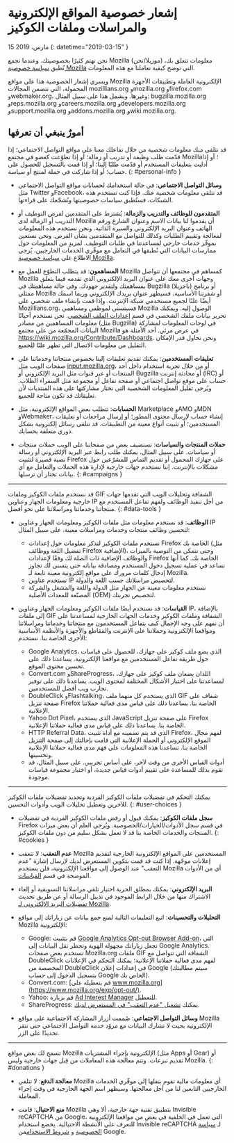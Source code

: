 # إشعار خصوصية المواقع الإلكترونية والمراسلات وملفات الكوكيز

15 مارس، 2019
{: datetime="2019-03-15" }

نحن نهتم كثيرًا بخصوصيتك. وعندما تجمع Mozilla (موزيلا/نحن) معلومات تتعلق بك، نُطبق [سياسة خصوصية Mozilla](https://www.mozilla.org/privacy/) التي توضح كيفية تعاملنا مع هذه المعلومات.

ويسري إشعار الخصوصية هذا على مواقع Mozilla الإلكترونية العاملة وتطبيقات الأجهزة المحمولة، التي تتضمن المجالات mozillians.org وmozilla.org وfirefox.com وwebmaker.org، وغيرها. ويشمل هذا على سبيل المثال: bugzilla.mozilla.org وreps.mozilla.org وcareers.mozilla.org وdevelopers.mozilla.org وsupport.mozilla.org وaddons.mozilla.org وwiki.mozilla.org‏.

## أمورٌ ينبغي أن تعرفها

قد نتلقى منك معلومات شخصية من خلال تفاعلك معنا على مواقع التواصل الاجتماعي؛ إذا قدّمت طلب وظيفة أو تدريب أو زمالة؛ أو إذا تطوّعت كعضو في مجتمع Mozilla؛ أو إذا أدليت بتعليقات المستخدم أو قدّمت طلبًا إلينا؛ أو إذا قمت بالتسجيل للحصول على حساب؛ أو إذا شاركت في حملة لمنتج أو سياسة. 
{: #personal-info }

* **وسائل التواصل الاجتماعي**: في حالة استخدامك لحسابات مواقع التواصل الاجتماعي مثل Twitter وFacebook، قد نتلقى معلومات شخصية عنك. فإذا كنت تستخدم هذه الشبكات، فستُطبق سياسات خصوصيتها ونُشجّعك على قراءتها.

* **المتقدمون للوظائف والتدريب والزمالة**: يُشترط على المتقدمين لفرص التوظيف أو التدريب أو الزمالة لدى Mozilla أن يقدموا لنا بيانات الاسم وعنوان الشارع ورقم الهاتف وعنوان البريد الإلكتروني والسيرة الذاتية. ونحن نستخدم هذه المعلومات لمعالجة وتقييم الطلبات وكذلك للتواصل مع المتقدمين بشأن الفرص. ونحن نستعين بموفّر خدمات خارجي لمساعدتنا في طلبات التوظيف. لمزيدٍ من المعلومات حول ممارسات البيانات التي نُطبقها في التعامل مع موفّري الخدمات الخارجيين، يُرجى الاطلاع على [سياسة خصوصية Mozilla](https://www.mozilla.org/privacy/)‏.

* **المساهمون**: قد يتطلب التطوّع للعمل مع Mozilla كمساهم في مجتمعها أن تتواصل Mozilla وجهات أخرى معك على عنوان البريد الإلكتروني الذي تقدمه فيما يتعلق بمساهمتك ولتقدير جهودك. وفي حالة مساهمتك في Bugzilla (باجزيلا) أو برنامج ممثلي Mozilla أو شفرتنا الأساسية، فسيظهر عنوان بريدك الإلكتروني وربما اسمك أيضًا علنًا لجميع مستخدمي شبكة الإنترنت. وإذا قمت بإنشاء ملف شخصي على Mozillians.org، فسيتسنى لموظفي ومساهمي Mozilla الوصول إليه. ويمكنك تحرير بيانات ملفك الشخصي في قسم [إعدادات الملف الشخصي](https://mozillians.org/user/edit). نحن نستخدم أحيانًا معلومات المساهمين من مصادر (مثل Bugzilla) في لوحات المعلومات لمشاركة البيانات المجمّعة من على مجتمع Mozilla في عرض مرئي. أحد الأمثلة هو <https://wiki.mozilla.org/Contribute/Dashboards>. ونحن نحاول قدر الإمكان التقليل من معلومات الاتصال التي تظهر علنًا للجميع.

* **تعليقات المستخدمين**: يمكنك تقديم تعليقات إلينا بخصوص منتجاتنا وخدماتنا على صفحات الويب مثل [input.mozilla.org](https://input.mozilla.org/)، أو من خلال تجربة استخدام داخل أحد المنتجات أو عبر قنوات مثل البريد الإلكتروني أو Bugzilla أو محادثة إنترنت (IRC) أو حساب على موقع تواصل اجتماعي أو صفحة تفاعل أو مجموعة مثل السفراء الطلاب. ويُرجى تقليل المعلومات الشخصية التي تختار مشاركتها على هذه المنتديات لأن تعليقاتك قد تكون متاحة للجميع.

* **الحسابات**: تتطلب بعض المواقع الإلكترونية، مثل Marketplace وAMO وMDN وWebmaker، إنشاء حساب لإرسال محتوى المطور؛ أو إرسال مراجعات أو تعليقات المستخدمين؛ أو تثبيت أنواع معينة من التطبيقات. قد تتلقى رسائل إلكترونية بشكل دوري متعلقة بحسابك. 

* **حملات المنتجات والسياسات**: تستضيف بعض من صفحاتنا على الويب حملات منتجات أو سياسات. على سبيل المثال، يمكنك طلب رابط عبر البريد الإلكتروني أو رسالة نصية قصيرة لتثبيت Firefox على جهازك المحمول أو تقديم التماس للمشرّعين حول مشكلات بالإنترنت. إننا نستخدم جهات خارجية لإدارة هذه الحملات والتعامل مع أي بيانات تختار أن ترسلها.
{: #campaigns }

---------------------------------------

قد نستخدم ملفات الكوكيز وملفات GIF الشفافة وتحليلات الويب التي تقدمها جهات خارجية ومعلومات الجهاز وعناوين IP من أجل تنفيذ الوظائف ولفهم تفاعل المستخدم مع منتجاتنا وخدماتنا ومراسلاتنا على نحو أفضل.
{: #data-tools }

* **الوظائف**: قد نستخدم معلومات مثل ملفات الكوكيز ومعلومات الجهاز وعناوين IP لتحسين وظائف منتجات وخدمات ومراسلات معينة. على سبيل المثال:
    * نستخدم ملفات الكوكيز لتذكر معلومات حول إعدادات Firefox الخاصة بك (مثل  تفضيل اللغة ووظائف Firefox الإضافية)، وحتى نتمكن من التوصية بالميزات والوظائف الإضافية ذات الصلة لك وفقًا لإعدادات Firefox الخاصة بك. كما أنها تساعد في عملية تسجيل دخول المستخدم ومصادقة بياناته حتى يتسنى لك تجاوز إدخال كلمات مرورك على مواقع إلكترونية معينة تابعة لـ Mozilla.
    * نستخدم عناوين IP لتخصيص مراسلاتك حسب اللغة والدولة.
    * نستخدم معلومات معينة عن الجهاز مثل الدولة واللغة والمشغل والشركة المصنّعة للمعدات الأصلية (OEM) لتخصيص تجربتك.

* **القياسات**: قد نستخدم أيضًا ملفات الكوكيز ومعلومات الجهاز وعناوين IP، بالإضافة إلى ملفات GIF الشفافة وملفات الكوكيز وخدمات الجهات الخارجية لمساعدتنا على أن نفهم على وجه الإجمال كيف يتفاعل المستخدمون مع منتجاتنا وخدماتنا ومراسلاتنا ومواقعنا الإلكترونية وحملاتنا على الإنترنت والمقاطع والأجهزة والأنظمة الأساسية الأخرى الخاصة بنا. نستخدم:
    * Google Analytics، الذي يضع ملف كوكيز على جهازك، للحصول على قياسات حول طريقة تفاعل المستخدمين مع مواقعنا الإلكترونية. يساعدنا ذلك على تحسين محتوى الموقع.
    * Convert.com وShareProgress، اللذان يضعان ملف كوكيز على جهازك، لمساعدتنا على اختبار الأشكال المختلفة لمحتوى الويب. يساعدنا ذلك على توفير تجارب ويب أفضل للمستخدمين.
    * DoubleClick وFlashtalking، الذي يستخدم كل منهما ملف GIF شفاف على صفحة تنزيل Firefox الخاصة بنا. يساعدنا ذلك على قياس مدى فعالية حملاتنا الإعلانية.
    * Yahoo Dot Pixel، الذي يستخدم JavaScript على صفحة تنزيل Firefox الخاصة بنا. يساعدنا ذلك على قياس مدى فعالية حملاتنا الإعلانية. 
    * HTTP Referral Data، الذي قد يتم تضمينه مع أداة تثبيت Firefox، لفهم مجال الموقع الإلكتروني أو الحملة الإعلانية التي قامت بإحالتك إلى صفحة التنزيل الخاصة بنا. تساعدنا هذه المعلومات على فهم مدى فعالية حملاتنا الإعلانية وتحسينها.
    * أدوات القياس الأخرى من وقت لآخر، على أساس تجريبي. على سبيل المثال، قد نقوم بذلك للمساعدة على تقييم أدوات قياس جديدة، أو اختبار مجموعة قياسات موجودة.

---------------------------------------

يمكنك التحكم في تفضيلات ملفات الكوكيز الفردية وتحديد تفضيلات ملفات الكوكيز للآخرين وتعطيل تحليلات الويب وأدوات التحسين. 
{: #user-choices }

* **سجل ملفات الكوكيز**: يمكنك قبول أو رفض ملفات الكوكيز الفردية في تفضيلات Firefox في قسم سجل الأدوات/الخيارات/الخصوصية. ويُرجى العلم أن بعض ميزات المنتجات والخدمات الخاصة بنا قد لا تعمل بشكل سليم من دون ملفات الكوكيز.
{: #cookies }

* **عدم التعقب**: لا تتعقب Mozilla المستخدمين على المواقع الإلكترونية الخارجية لتقديم إعلانات موجّهة. إذا كنت قد قمت بتكوين المستعرض لديك لإرسال إشارة "عدم التعقب" عند الوصول إلى مواقعنا الإلكترونية، فلن يستخدم Mozilla أي من الأدوات الموضحة في قسم [القياسات](#data-tools)‏.

* **البريد الإلكتروني**: يمكنك بمطلق الحرية اختيار تلقي مراسلاتنا التسويقية أو إلغاء الاشتراك منها من خلال الرابط الموجود في تذييل الرسالة أو عن طريق تحديث [تفضيلات البريد الإلكتروني لـ Mozilla](https://www.mozilla.org/newsletter/recovery/)‏.

* **التحليلات والتحسينات**: اتبع التعليمات التالية لمنع جمع بيانات عن زياراتك إلى مواقع Mozilla الإلكترونية:
    *  Google: قم بتثبيت [Google Analytics Opt-out Browser Add-on](https://tools.google.com/dlpage/gaoptout)، التي تجعل زياراتك مجهولة الهوية وتحظر نقل البيانات إلى Google Analytics. تستخدم بعض صفحات Mozilla.org ملفات GIF الشفافة التي تتواصل مع DoubleClick لفهم مدى فعالية حملاتنا الإعلانية؛ يمكنك التحكم في الإعلانات المخصصة من DoubleClick في إعدادات إعلان Google (سيتم مطالبتك بتسجيل الدخول إلى حساب Google الخاص بك).
    *  Convert.com: [قم بتعطيله على www.mozilla.org](https://www.mozilla.org/exp/opt-out/).
    *  Yahoo: قم بزيارة [Ad Interest Manager](https://aim.yahoo.com/aim/us/en/optout/) للتعطيل.
    *  ShareProgress: يمكنك [تشغيل "عدم التعقب" في المستعرض لديك](https://support.mozilla.org/kb/how-do-i-turn-do-not-track-feature).

* **وسائل التواصل الاجتماعي**: صُممت أزرار المشاركة الاجتماعية على مواقع Mozilla الإلكترونية بحيث لا تشارك البيانات مع مزوّد خدمة التواصل الاجتماعي حتى تنقر تحديدًا على الزر.

---------------------------------------

تسمح لك بعض مواقع Mozilla الإلكترونية بإجراء المشتريات (مثل Apps أو Gear) أو تقديم تبرعات. وتتم معالجة هذه المعاملات من قِبل جهات خارجية وليس Mozilla‏. 
{: #donations }

* **معالجة الدفع**: لا تتلقى Mozilla أي معلومات مالية تقوم بنقلها إلى موفّري الخدمات الخارجيين التابعين لنا من أجل معالجتها. وسيظهر اسم الجهة الخارجية في وقت إجراء المعاملة.

* **منع الاحتيال**: قامت Mozilla بتطبيق تقنية جهة خارجية، ألا وهي Invisible reCAPTCHA من Google، التي تعمل في الخلفية في بعض من مواقعنا الإلكترونية للتعرف على الأنشطة الاحتيالية. يخضع استخدام Invisible reCAPTCHA لـ [سياسة الخصوصية](https://www.google.com/intl/en/policies/privacy/) و [شروط الاستخدام](https://www.google.com/intl/en/policies/terms/)من Google‏.
